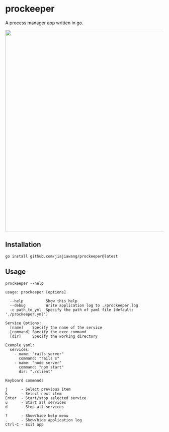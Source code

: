 # prockeeper

A process manager app written in go.

<img src="https://raw.githubusercontent.com/jiajiawang/prockeeper/master/prockeeper-preview.png" width=640>

## Installation

`go install github.com/jiajiawang/prockeeper@latest`

## Usage

`prockeeper --help`

```
usage: prockeeper [options]

  --help          Show this help
  --debug         Write application log to ./prockeeper.log
  -c path_to_yml  Specify the path of yaml file (default: './prockeeper.yml')

Service Options:
  [name]    Specify the name of the service
  [command] Specify the exec command
  [dir]     Specify the working directory

Example yaml:
  services:
    - name: "rails server"
      command: "rails s"
    - name: "node server"
      command: "npm start"
      dir: "./client"

Keyboard commands

j      - Select previous item
k      - Select next item
Enter  - Start/stop selected service
u      - Start all services
d      - Stop all services

?      - Show/hide help menu
.      - Show/hide application log
Ctrl-C - Exit app
```
